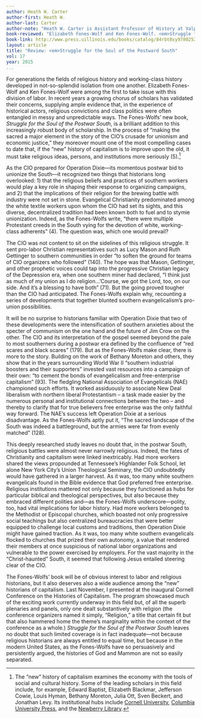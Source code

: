 ```yaml
---
author: Heath W. Carter
author-first: Heath W.
author-last: Carter
author-note: "Heath W. Carter is Assistant Professor of History at Valparasio University."
book-reviewed: "Elizabeth Fones-Wolf and Ken Fones-Wolf. <em>Struggle for the Soul of the Postwar South: White Evangelical Protestants and Operation Dixie</em>. Urbana, IL: University of Illinois Press, 2015. xiv + 264pp. ISBN 978-0-252-08066-1."
book-link: http://www.press.uillinois.edu/books/catalog/84rbt8sy9780252039034.html
layout: article
title: "Review: <em>Struggle for the Soul of the Postward South"
vol: 17
year: 2015
...
```


For generations the fields of religious history and working-class history developed in not-so-splendid isolation from one another. Elizabeth Fones-Wolf and Ken Fones-Wolf were among the first to take issue with this division of labor. In recent years a growing chorus of scholars has validated their concerns, supplying ample evidence that, in the experience of historical actors, religious convictions and class politics were often entangled in messy and unpredictable ways. The Fones-Wolfs’ new book, *Struggle for the Soul of the Postwar South*, is a brilliant addition to this increasingly robust body of scholarship. In the process of “making the sacred a major element in the story of the CIO’s crusade for unionism and economic justice,” they moreover mount one of the most compelling cases to date that, if the “new” history of capitalism is to improve upon the old, it must take religious ideas, persons, and institutions more seriously (5).[^1] 

As the CIO prepared for Operation Dixie—its momentous postwar bid to unionize the South—it recognized two things that historians long overlooked: 1) that the religious beliefs and practices of southern workers would play a key role in shaping their response to organizing campaigns, and 2) that the implications of their religion for the brewing battle with industry were not set in stone. Evangelical Christianity predominated among the white textile workers upon whom the CIO had set its sights, and this diverse, decentralized tradition had been known both to fuel and to stymie unionization. Indeed, as the Fones-Wolfs write, “there were multiple Protestant creeds in the South vying for the devotion of white, working-class adherents” (4). The question was, which one would prevail? 

The CIO was not content to sit on the sidelines of this religious struggle. It sent pro-labor Christian representatives such as Lucy Mason and Ruth Gettinger to southern communities in order “to soften the ground for teams of CIO organizers who followed” (140). The hope was that Mason, Gettinger, and other prophetic voices could tap into the progressive Christian legacy of the Depression era, when one southern miner had declared, “I think just as much of my union as I do religion…’Course, we got the Lord, too, on our side.  And it’s a blessing to have both” (71). But the going proved tougher than the CIO had anticipated. The Fones-Wolfs explain why, recounting a series of developments that together blunted southern evangelicalism’s pro-union possibilities. 

It will be no surprise to historians familiar with Operation Dixie that two of these developments were the intensification of southern anxieties about the specter of communism on the one hand and the future of Jim Crow on the other. The CIO and its interpretation of the gospel seemed beyond the pale to most southerners during a postwar era defined by the confluence of “red scares and black scares” (179). But as the Fones-Wolfs make clear, there is more to the story. Building on the work of Bethany Moreton and others, they show that in the years surrounding World War II “southern industrial boosters and their supporters” invested vast resources into a campaign of their own: “to cement the bonds of evangelicalism and free-enterprise capitalism” (93). The fledgling National Association of Evangelicals (NAE) championed such efforts. It worked assiduously to associate New Deal liberalism with northern liberal Protestantism – a task made easier by the numerous personal and institutional connections between the two – and thereby to clarify that for true believers free enterprise was the only faithful way forward. The NAE’s success left Operation Dixie at a serious disadvantage. As the Fones-Wolfs aptly put it, “The sacred landscape of the South was indeed a battleground, but the armies were far from evenly matched” (128). 

This deeply researched study leaves no doubt that, in the postwar South, religious battles were almost never narrowly religious. Indeed, the fates of Christianity and capitalism were linked inextricably. Had more workers shared the views propounded at Tennessee’s Highlander Folk School, let alone New York City’s Union Theological Seminary, the CIO undoubtedly would have gathered in a larger harvest. As it was, too many white southern evangelicals found in the Bible evidence that God preferred free enterprise. Religious institutions mattered not only because they functioned as hubs for particular biblical and theological perspectives, but also because they embraced different polities and—as the Fones-Wolfs underscore—polity, too, had vital implications for labor history. Had more workers belonged to the Methodist or Episcopal churches, which boasted not only progressive social teachings but also centralized bureaucracies that were better equipped to challenge local customs and traditions, then Operation Dixie might have gained traction. As it was, too many white southern evangelicals flocked to churches that prized their own autonomy, a value that rendered their members at once suspicious of national labor organizations and vulnerable to the power exercised by employers. For the vast majority in the “Christ-haunted” South, it seemed that following Jesus entailed steering clear of the CIO. 

The Fones-Wolfs’ book will be of obvious interest to labor and religious historians, but it also deserves also a wide audience among the “new” historians of capitalism. Last November, I presented at the inaugural Cornell Conference on the Histories of Capitalism. The program showcased much of the exciting work currently underway in this field but, of all the superb plenaries and panels, only one dealt substantively with religion (the conference organizers named it simply, “Religion,” a title that certain fit but that also hammered home the theme’s marginality within the context of the conference as a whole.) *Struggle for the Soul of the Postwar South* leaves no doubt that such limited coverage is in fact inadequate—not because religious historians are always entitled to equal time, but because in the modern United States, as the Fones-Wolfs have so persuasively and persistently argued, the histories of God and Mammon are not so easily separated. 

[^1]: The “new” history of capitalism examines the economy with the tools of social and cultural history. Some of the leading scholars in this field include, for example, Edward Baptist, Elizabeth Blackmar, Jefferson Cowie, Louis Hyman, Bethany Moreton, Julia Ott, Sven Beckert, and Jonathan Levy. Its institutional hubs include [Cornell University](http://hoc.ilr.cornell.edu), [Columbia University Press](http://cup.columbia.edu/series/columbia-studies-in-the-history-of-us-capitalism), and the [Newberry Library](https://www.newberry.org/newberry-seminar-history-capitalism).






